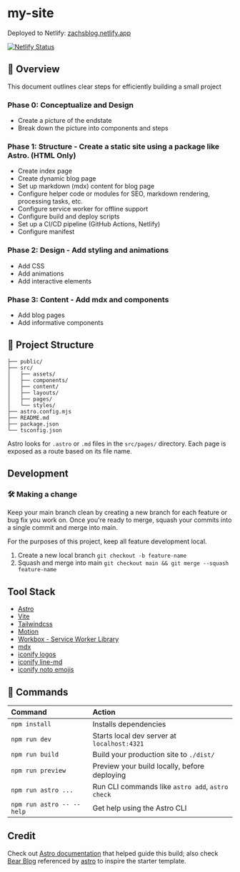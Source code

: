 # my-site 

Deployed to Netlify: [zachsblog.netlify.app](https://zachsblog.netlify.app/)

[![Netlify Status](https://api.netlify.com/api/v1/badges/ca5b8b51-f7ed-4b2b-9a7b-5492256692ad/deploy-status)](https://app.netlify.com/sites/zachsblog/deploys)

## 👀 Overview

This document outlines clear steps for efficiently building a small project

### Phase 0: Conceptualize and Design
- Create a picture of the endstate
- Break down the picture into components and steps

### Phase 1: Structure - Create a static site using a package like Astro. (HTML Only)
- Create index page
- Create dynamic blog page
- Set up markdown (mdx) content for blog page
- Configure helper code or modules for SEO, markdown rendering, processing tasks, etc.
- Configure service worker for offline support
- Configure build and deploy scripts
- Set up a CI/CD pipeline (GitHub Actions, Netlify)
- Configure manifest
  

### Phase 2: Design - Add styling and animations
- Add CSS
- Add animations
- Add interactive elements
  
### Phase 3: Content - Add mdx and components
- Add blog pages
- Add informative components
  
## 🚀 Project Structure

```text
├── public/
├── src/
│   ├── assets/
│   ├── components/
│   ├── content/
│   ├── layouts/
│   ├── pages/
│   └── styles/
├── astro.config.mjs
├── README.md
├── package.json
└── tsconfig.json
```

Astro looks for `.astro` or `.md` files in the `src/pages/` directory. Each page is exposed as a route based on its file name.

## Development

### 🛠️ Making a change

Keep your main branch clean by creating a new branch for each feature or bug fix you work on. Once you're ready to merge, squash your commits into a single commit and merge into main.

For the purposes of this project, keep all feature development local.
1. Create a new local branch `git checkout -b feature-name`
2. Squash and merge into main `git checkout main && git merge --squash feature-name`

## Tool Stack

- [Astro](https://astro.build)
- [Vite](https://vitejs.dev/)
- [Tailwindcss](https://tailwindcss.com/docs)
- [Motion](https://motion.dev/)
- [Workbox - Service Worker Library](https://developer.chrome.com/docs/workbox)
- [mdx](https://mdxjs.com/)
- [iconify logos](https://icon-sets.iconify.design/logos/)
- [iconify line-md](https://icon-sets.iconify.design/line-md/)
- [iconify noto emojis](https://icon-sets.iconify.design/noto/)

## 🧞 Commands

| Command                   | Action                                           |
| :------------------------ | :----------------------------------------------- |
| `npm install`             | Installs dependencies                            |
| `npm run dev`             | Starts local dev server at `localhost:4321`      |
| `npm run build`           | Build your production site to `./dist/`          |
| `npm run preview`         | Preview your build locally, before deploying     |
| `npm run astro ...`       | Run CLI commands like `astro add`, `astro check` |
| `npm run astro -- --help` | Get help using the Astro CLI                     |

## Credit

Check out [Astro documentation](https://docs.astro.build) that helped guide this build; also check [Bear Blog](https://github.com/HermanMartinus/bearblog/) referenced by [astro](https://docs.astro.build) to inspire the starter template.
